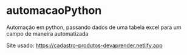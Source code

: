 # automacaoPython
Automação em python, passando dados de uma tabela excel para um campo de maneira automatizada

Site usado: 
https://cadastro-produtos-devaprender.netlify.app

